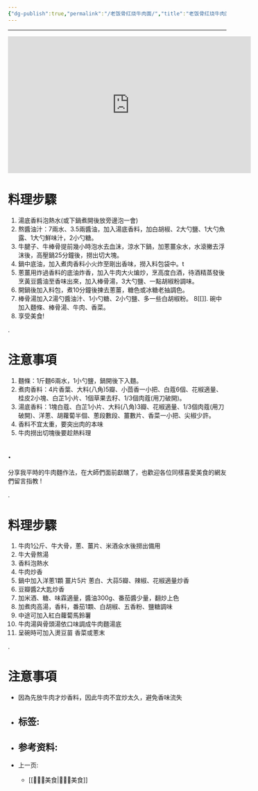 ```yaml
---
{"dg-publish":true,"permalink":"/老饭骨红烧牛肉面/","title":"老饭骨红烧牛肉面","tags":["📥"]}
---
```





---



<iframe width="560" height="315" src="https://www.youtube.com/embed/Mlcc3edREa0" title="YouTube video player" frameborder="0" allow="accelerometer; autoplay; clipboard-write; encrypted-media; gyroscope; picture-in-picture; web-share" allowfullscreen></iframe>



# 料理步驟
1. 湯底香料泡熱水(或下鍋煮開後放旁邊泡一會)
2. 熬醬油汁：7兩水、3.5兩醬油，加入湯底香料，加白胡椒、2大勺鹽、1大勺魚露、1大勺鮮味汁，2小勺糖。
3. 牛腱子、牛棒骨提前幾小時泡水去血沫，涼水下鍋，加蔥薑汆水，水滾撇去浮沫後，高壓鍋25分鐘後，撈出切大塊。
4. 鍋中底油，加入煮肉香料小火炸至剛出香味，撈入料包袋中。t
5. 蔥薑用炸過香料的底油炸香，加入牛肉大火煸炒，烹高度白酒，待酒精蒸發後烹黃豆醬油至香味出來，加入棒骨湯，3大勺鹽、一點胡椒粉調味。
6. 開鍋後加入料包，煮10分鐘後揀去蔥薑，糖色或冰糖老抽調色。
7. 棒骨湯加入2湯勺醬油汁、1小勺糖、2小勺鹽、多一些白胡椒粉。
8[[]]. 碗中加入麵條、棒骨湯、牛肉、香菜。
9. 享受美食!

.
# 注意事項
1. 麵條：1斤麵6兩水，1小勺鹽，鍋開後下入麵。
2. 煮肉香料：4片香葉、大料(八角)5瓣、小茴香一小把、白蔻6個、花椒適量、桂皮2小塊、白芷1小片、1個草果去籽、1/3個肉蔻(用刀破開)。
3. 湯底香料：1塊白蔻、白芷1小片、大料(八角)3瓣、花椒適量、1/3個肉蔻(用刀破開)、洋蔥、胡蘿蔔半個、蔥段數段、薑數片、香菜一小把、尖椒少許。
4. 香料不宜太重，要突出肉的本味
5. 牛肉撈出切塊後要趁熱料理

.
------------------------------------------------------------------------------------------------------------------------------------------------------------------------------------
分享我平時的牛肉麵作法，在大師們面前獻醜了，也歡迎各位同樣喜愛美食的網友們留言指教
!

.
# 料理步驟
1. 牛肉1公斤、牛大骨，蔥、薑片、米酒汆水後撈出備用
2. 牛大骨熬湯
3. 香料泡熱水
4. 牛肉炒香
5. 鍋中加入洋蔥1顆 薑片5片 蔥白、大蒜5瓣、辣椒、花椒適量炒香
6. 豆瓣醬2大匙炒香
7. 加米酒、糖、味霖適量，醬油300g、番茄醬少量，翻炒上色
8. 加煮肉高湯，香料，番茄1顆、白胡椒、五香粉、鹽糖調味
9. 中途可加入紅白蘿蔔馬鈴薯
10. 牛肉湯與骨頭湯依口味調成牛肉麵湯底
11. 呈碗時可加入燙豆苗 香菜或蔥末

.
# 注意事項
- 因為先放牛肉才炒香料，因此牛肉不宜炒太久，避免香味流失


- 标签: 
	-  
- 参考资料:
	-  
- 上一页:
	-    [[👩🏻‍🍳美食\|👩🏻‍🍳美食]]